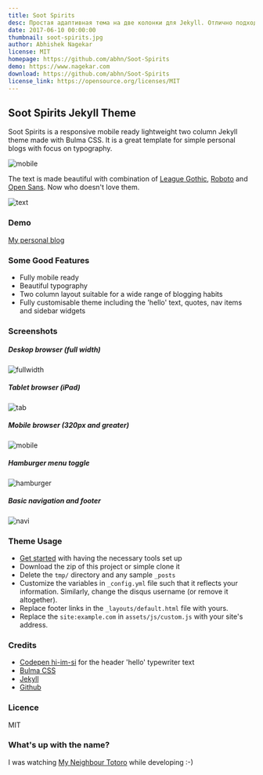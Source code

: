 ```yaml
---
title: Soot Spirits
desc: Простая адаптивная тема на две колонки для Jekyll. Отлично подходит для личного блога и основного сайта портфолио.
date: 2017-06-10 00:00:00
thumbnail: soot-spirits.jpg
author: Abhishek Nagekar
license: MIT
homepage: https://github.com/abhn/Soot-Spirits
demo: https://www.nagekar.com
download: https://github.com/abhn/Soot-Spirits
license_link: https://opensource.org/licenses/MIT
---
```

## Soot Spirits Jekyll Theme

Soot Spirits is a responsive mobile ready lightweight two column Jekyll theme made with Bulma CSS. It is a great template for simple personal blogs with focus on typography.

![mobile](https://github.com/abhn/Soot-Spirits/blob/master/tmp/mobile.png?raw=true)

The text is made beautiful with combination of [League Gothic](https://www.fontsquirrel.com/fonts/league-gothic), [Roboto](https://fonts.google.com/specimen/Roboto) and [Open Sans](https://fonts.google.com/specimen/Open+Sans). Now who doesn't love them. 

![text](https://github.com/abhn/Soot-Spirits/blob/master/tmp/langslide.gif?raw=true)

### Demo
[My personal blog](https://www.nagekar.com)

### Some Good Features

- Fully mobile ready
- Beautiful typography
- Two column layout suitable for a wide range of blogging habits
- Fully customisable theme including the 'hello' text, quotes, nav items and sidebar widgets

### Screenshots
##### Deskop browser (full width)
![fullwidth](https://github.com/abhn/Soot-Spirits/blob/master/tmp/fullwidth.png?raw=true)

##### Tablet browser (iPad)
![tab](https://github.com/abhn/Soot-Spirits/blob/master/tmp/ipad.png?raw=true)

##### Mobile browser (320px and greater)
![mobile](https://github.com/abhn/Soot-Spirits/blob/master/tmp/mobile.png?raw=true)

##### Hamburger menu toggle
![hamburger](https://github.com/abhn/Soot-Spirits/blob/master/tmp/hamburger.gif?raw=true)

##### Basic navigation and footer
![navi](https://github.com/abhn/Soot-Spirits/blob/master/tmp/navi.gif?raw=true)

### Theme Usage

- [Get started](https://jekyllrb.com/docs/installation/) with having the necessary tools set up
- Download the zip of this project or simple clone it
- Delete the ```tmp/``` directory and any sample ```_posts``` 
- Customize the variables in ```_config.yml``` file such that it reflects your information. Similarly, change the disqus username (or remove it altogether).
- Replace footer links in the ```_layouts/default.html``` file with yours.
- Replace the ```site:example.com``` in ```assets/js/custom.js``` with your site's address.

### Credits
- [Codepen hi-im-si](http://codepen.io/hi-im-si/pen/DHoup) for the header 'hello' typewriter text
- [Bulma CSS](bulma.io/)
- [Jekyll](https://jekyllrb.com)
- [Github](https://github.com)

### Licence
MIT


### What's up with the name?
I was watching [My Neighbour Totoro](https://en.wikipedia.org/wiki/Susuwatari) while developing :-)